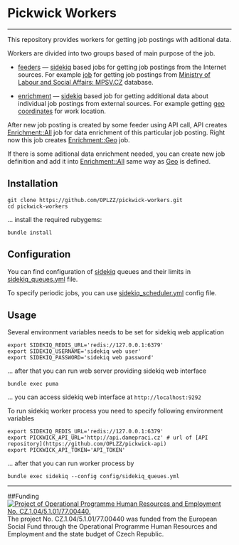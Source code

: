 # Pickwick Workers
---

This repository provides workers for getting job postings with aditional data.

Workers are divided into two groups based of main purpose of the job.

* [feeders](https://github.com/OPLZZ/pickwick-workers/tree/master/lib/pickwick/workers/feeders) &mdash; [sidekiq](https://github.com/mperham/sidekiq) based jobs for getting job postings from the Internet sources. For example [job](https://github.com/OPLZZ/pickwick-workers/blob/master/lib/pickwick/workers/feeders/mpsv/processor.rb) for getting job postings from [Ministry of Labour and Social Affairs: MPSV.CZ](http://www.mpsv.cz/) database.

* [enrichment](https://github.com/OPLZZ/pickwick-workers/tree/master/lib/pickwick/workers/enrichment) &mdash; [sidekiq](https://github.com/mperham/sidekiq) based job for getting additional data about individual job postings from external sources. For example getting [geo coordinates]() for work location.

After new job posting is created by some feeder using API call, API creates [Enrichment::All](https://github.com/OPLZZ/pickwick-workers/blob/master/lib/pickwick/workers/enrichment/all.rb) job for data enrichment of this particular job posting. Right now this job creates [Enrichment::Geo](https://github.com/OPLZZ/pickwick-workers/blob/master/lib/pickwick/workers/enrichment/geo.rb) job.

If there is some aditional data enrichment needed, you can create new job definition and add it into [Enrichment::All](https://github.com/OPLZZ/pickwick-workers/blob/master/lib/pickwick/workers/enrichment/all.rb) same way as [Geo](https://github.com/OPLZZ/pickwick-workers/blob/master/lib/pickwick/workers/enrichment/all.rb#L14) is defined.

## Installation

    git clone https://github.com/OPLZZ/pickwick-workers.git
    cd pickwick-workers

... install the required rubygems:

    bundle install

## Configuration

You can find configuration of [sidekiq](https://github.com/mperham/sidekiq) queues and their limits in [sidekiq_queues.yml](https://github.com/OPLZZ/pickwick-workers/blob/master/config/sidekiq_queues.yml) file.

To specify periodic jobs, you can use [sidekiq_scheduler.yml](https://github.com/OPLZZ/pickwick-workers/blob/master/config/sidekiq_scheduler.yml) config file.

## Usage

Several environment variables needs to be set for sidekiq web application

    export SIDEKIQ_REDIS_URL='redis://127.0.0.1:6379'
    export SIDEKIQ_USERNAME='sidekiq web user'
    export SIDEKIQ_PASSWORD='sidekiq web password'

... after that you can run web server providing sidekiq web interface

    bundle exec puma

... you can access sidekiq web interface at `http://localhost:9292`

To run sidekiq worker process you need to specify following environment variables

    export SIDEKIQ_REDIS_URL='redis://127.0.0.1:6379'
    export PICKWICK_API_URL='http://api.damepraci.cz' # url of [API repository](https://github.com/OPLZZ/pickwick-api)
    export PICKWICK_API_TOKEN='API_TOKEN'

... after that you can run worker process by

    bundle exec sidekiq --config config/sidekiq_queues.yml


----

##Funding
<a href="http://esfcr.cz/" target="_blank"><img src="https://www.damepraci.cz/assets/oplzz_banner_en.png" alt="Project of Operational Programme Human Resources and Employment No. CZ.1.04/5.1.01/77.00440."></a>
The project No. CZ.1.04/5.1.01/77.00440 was funded from the European Social Fund through the Operational Programme Human Resources and Employment and the state budget of Czech Republic.
